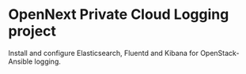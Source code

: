 # OpenNext Private Cloud Logging project
Install and configure Elasticsearch, Fluentd and Kibana for OpenStack-Ansible logging.
